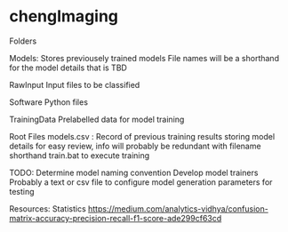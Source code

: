 # chengImaging

Folders

Models: Stores previousely trained models
	File names will be a shorthand for the model details that is TBD

RawInput
	Input files to be classified

Software
	Python files

TrainingData
	Prelabelled data for model training

Root Files
	models.csv : Record of previous training results storing model details for easy review, info will probably be redundant with filename shorthand
	train.bat to execute training

TODO:
	Determine model naming convention
	Develop model trainers
	Probably a text or csv file to configure model generation parameters for testing

Resources:
	Statistics
		https://medium.com/analytics-vidhya/confusion-matrix-accuracy-precision-recall-f1-score-ade299cf63cd